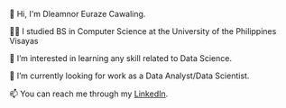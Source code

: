 👋 Hi, I'm Dleamnor Euraze Cawaling.

👩‍🎓 I studied BS in Computer Science at the University of the Philippines Visayas

🤩 I’m interested in learning any skill related to Data Science.

💼 I’m currently looking for work as a Data Analyst/Data Scientist.

📫 You can reach me through my [LinkedIn](https://www.linkedin.com/in/dleamnorcawaling/).
